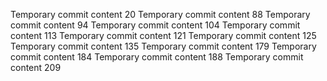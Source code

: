 Temporary commit content 20
Temporary commit content 88
Temporary commit content 94
Temporary commit content 104
Temporary commit content 113
Temporary commit content 121
Temporary commit content 125
Temporary commit content 135
Temporary commit content 179
Temporary commit content 184
Temporary commit content 188
Temporary commit content 209
